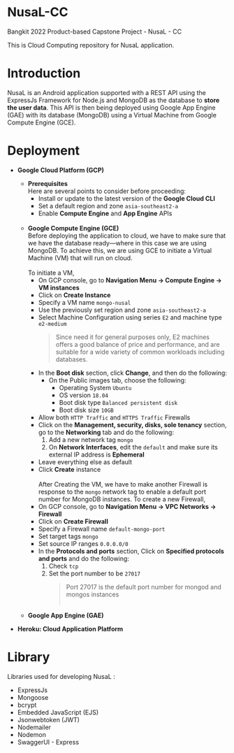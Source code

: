 # NusaL-CC
Bangkit 2022 Product-based Capstone Project - NusaL - CC

This is Cloud Computing repository for NusaL application.

# Introduction
NusaL is an Android application supported with a REST API using the ExpressJs Framework for Node.js and MongoDB as the database to **store the user data**. This API is then being deployed using Google App Engine (GAE) with its database (MongoDB) using a Virtual Machine from Google Compute Engine (GCE).

# Deployment
* **Google Cloud Platform (GCP)**
  * **Prerequisites** 
    <br>
    Here are several points to consider before proceeding:
    * Install or update to the latest version of the **Google Cloud CLI**
    * Set a default region and zone `asia-southeast2-a`
    * Enable **Compute Engine** and **App Engine** APIs 
      <br><br>
  * **Google Compute Engine (GCE)** 
      <br>
      Before deploying the application to cloud, we have to make sure that we have the database ready—where in this case we are using MongoDB. To achieve this, we are using GCE to initiate a Virtual Machine (VM) that will run on cloud. 
      <br><br>
      To initiate a VM,
       * On GCP console, go to **Navigation Menu -> Compute Engine -> VM instances**
       * Click on **Create Instance**
       * Specify a VM name `mongo-nusal`
       * Use the previously set region and zone `asia-southeast2-a`
       * Select Machine Configuration using series `E2` and machine type `e2-medium` 
         <br>
         > Since need it for general purposes only, E2 machines offers a good balance of price and performance, and are suitable for a wide variety of common workloads including databases.
       * In the **Boot disk** section, click **Change**, and then do the following:
         * On the Public images tab, choose the following:
            * Operating System `Ubuntu`
            * OS version `18.04`
            * Boot disk type `Balanced persistent disk`
            * Boot disk size `10GB`
       * Allow both `HTTP Traffic` and `HTTPS Traffic` Firewalls
       * Click on the **Management, security, disks, sole tenancy** section, go to the **Networking** tab and do the following:
         1. Add a new network tag `mongo`
         2. On **Network Interfaces**, edit the `default` and make sure its external IP address is **Ephemeral** 
       * Leave everything else as default
       * Click **Create** instance
            <br><br>
       After Creating the VM, we have to make another Firewall is response to the `mongo` network tag to enable a default port number for MongoDB instances.
       To create a new Firewall,
       * On GCP console, go to **Navigation Menu -> VPC Networks -> Firewall**
       * Click on **Create Firewall**
       * Specify a Firewall name `default-mongo-port`
       * Set target tags `mongo`
       * Set source IP ranges `0.0.0.0/0`
       * In the **Protocols and ports** section, Click on **Specified protocols and ports** and do the following:
         1. Check `tcp`
         2. Set the port number to be `27017`
            > Port 27017 is the default port number for mongod and mongos instances
       <br><br>
  * **Google App Engine (GAE)**
 
* **Heroku: Cloud Application Platform**

# Library
Libraries used for developing NusaL :
* ExpressJs
* Mongoose
* bcrypt
* Embedded JavaScript (EJS)
* Jsonwebtoken (JWT)
* Nodemailer
* Nodemon
* SwaggerUI - Express
